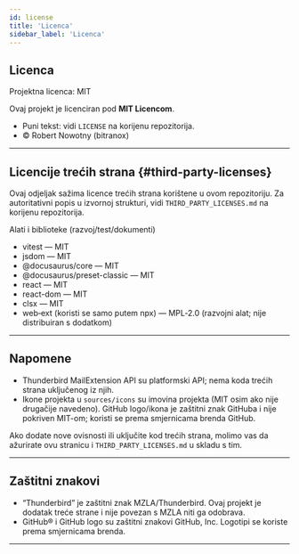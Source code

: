 ```yaml
---
id: license
title: 'Licenca'
sidebar_label: 'Licenca'
---
```


## Licenca

Projektna licenca: MIT

Ovaj projekt je licenciran pod **MIT Licencom**.

- Puni tekst: vidi `LICENSE` na korijenu repozitorija.
- © Robert Nowotny (bitranox)

---

## Licencije trećih strana {#third-party-licenses}

Ovaj odjeljak sažima licence trećih strana korištene u ovom repozitoriju. Za
autoritativni popis u izvornoj strukturi, vidi `THIRD_PARTY_LICENSES.md` na
korijenu repozitorija.

Alati i biblioteke (razvoj/test/dokumenti)

- vitest — MIT
- jsdom — MIT
- @docusaurus/core — MIT
- @docusaurus/preset-classic — MIT
- react — MIT
- react-dom — MIT
- clsx — MIT
- web‑ext (koristi se samo putem npx) — MPL‑2.0 (razvojni alat; nije distribuiran s dodatkom)

---

## Napomene

- Thunderbird MailExtension API su platformski API; nema koda trećih strana uključenog iz njih.
- Ikone projekta u `sources/icons` su imovina projekta (MIT osim ako nije drugačije navedeno). GitHub logo/ikona je zaštitni znak GitHuba i nije pokriven MIT-om; koristi se prema smjernicama brenda GitHub.

Ako dodate nove ovisnosti ili uključite kod trećih strana, molimo vas da ažurirate ovu
stranicu i `THIRD_PARTY_LICENSES.md` u skladu s tim.

---

## Zaštitni znakovi

- “Thunderbird” je zaštitni znak MZLA/Thunderbird. Ovaj projekt je dodatak treće strane i nije povezan s MZLA niti ga odobrava.
- GitHub® i GitHub logo su zaštitni znakovi GitHub, Inc. Logotipi se koriste prema smjernicama brenda.

---
